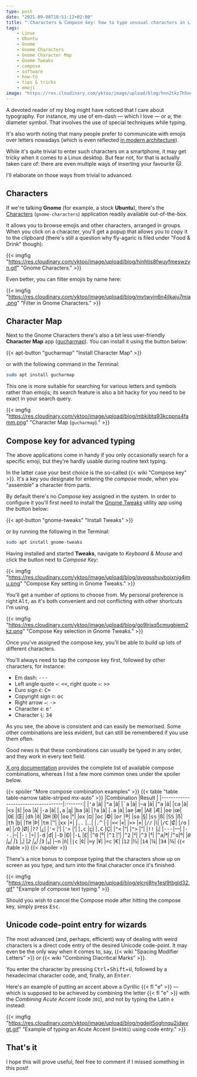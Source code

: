 ```yaml
---
type: post
date: "2021-09-08T10:51:12+02:00"
title: "💡Characters & Compose key: how to type unusual characters in Linux"
tags:
    - Linux
    - Ubuntu
    - Gnome
    - Gnome Characters
    - Gnome Character Map
    - Gnome Tweaks
    - compose
    - software
    - how-to
    - tips & tricks
    - emoji
image: "https://res.cloudinary.com/yktoo/image/upload/blog/hnn2tkz7h5novfdi9t3x.png"
---
```


A devoted reader of my blog might have noticed that I care about typography. For instance, my use of em-dash — which I love — or ⌀, the diameter symbol. That involves the use of special techniques while typing.

It's also worth noting that many people prefer to communicate with emojis over letters nowadays (which is even reflected [in modern architecture](0324)).

While it's quite trivial to enter such characters on a smartphone, it may get tricky when it comes to a Linux desktop. But fear not, for that is actually taken care of: there are even multiple ways of inserting your favourite 🐱.

<!--more-->

I'll elaborate on those ways from trivial to advanced.

## Characters

If we're talking **Gnome** (for example, a stock **Ubuntu**), there's the [Characters](https://gitlab.gnome.org/GNOME/gnome-characters) (`gnome-characters`) application readily available out-of-the-box.

It allows you to browse emojis and other characters, arranged in groups. When you click on a character, you'll get a popup that allows you to copy it to the clipboard (there's still a question why fly-agaric is filed under "Food & Drink" though):

{{< imgfig "https://res.cloudinary.com/yktoo/image/upload/blog/hinhtjs8fwuyfmeswzvn.gif" "Gnome Characters." >}}

Even better, you can filter emojis by name here:

{{< imgfig "https://res.cloudinary.com/yktoo/image/upload/blog/mvtwvjn6n4ilkaju7mja.png" "Filter in Gnome Characters." >}}

## Character Map

Next to the Gnome Characters there's also a bit less user-friendly **Character Map** app ([gucharmap](https://wiki.gnome.org/Apps/Gucharmap)). You can install it using the button below:

{{< apt-button "gucharmap" "Install Character Map" >}}

<p></p>

or with the following command in the Terminal:

```bash
sudo apt install gucharmap
```

This one is more suitable for searching for various letters and symbols rather than emojis; its search feature is also a bit hacky for you need to be exact in your search query.

{{< imgfig "https://res.cloudinary.com/yktoo/image/upload/blog/mbkibtq93kcppns4famm.png" "Character Map (`gucharmap`)." >}}

## Compose key for advanced typing

The above applications come in handy if you only occasionally search for a specific emoji, but they're hardly usable during routine text typing.

In the latter case your best choice is the so-called {{< wiki "Compose key" >}}. It's a key you designate for entering the *compose mode*, when you "assemble" a character from parts.

By default there's no *Compose* key assigned in the system. In order to configure it you'll first need to install the [Gnome Tweaks](https://wiki.gnome.org/Apps/Tweaks) utility app using the button below:

{{< apt-button "gnome-tweaks" "Install Tweaks" >}}

<p></p>

or by running the following in the Terminal:

```bash
sudo apt install gnome-tweaks
```

Having installed and started **Tweaks**, navigate to *Keyboard & Mouse* and click the button next to *Compose Key*:

{{< imgfig "https://res.cloudinary.com/yktoo/image/upload/blog/qvpqsshuyboixnig4jmu.png" "Compose Key setting in Gnome Tweaks." >}}

You'll get a number of options to choose from. My personal preference is right <kbd>Alt</kbd>, as it's both convenient and not conflicting with other shortcuts I'm using.

{{< imgfig "https://res.cloudinary.com/yktoo/image/upload/blog/go9lrixq5cmugbjem2kz.png" "Compose Key selection in Gnome Tweaks." >}}

Once you've assigned the compose key, you'll be able to build up lots of different characters.

You'll always need to tap the compose key first, followed by other characters, for instance:

* Em dash: <kbd>-</kbd><kbd>-</kbd><kbd>-</kbd>
* Left angle quote `«`: <kbd>&lt;</kbd><kbd>&lt;</kbd>, right quote `»`: <kbd>&gt;</kbd><kbd>&gt;</kbd>
* Euro sign `€`: <kbd>C</kbd><kbd>=</kbd>
* Copyright sign `©`: <kbd>o</kbd><kbd>c</kbd>
* Right arrow `→`: <kbd>-</kbd><kbd>&gt;</kbd>
* Character `é`: <kbd>e</kbd><kbd>'</kbd>
* Character `¾`: <kbd>3</kbd><kbd>4</kbd>

As you see, the above is consistent and can easily be memorised. Some other combinations are less evident, but can still be remembered if you use them often.

Good news is that these combinations can usually be typed in any order, and they work in every text field.

[X.org documentation](https://www.x.org/releases/X11R7.7/doc/libX11/i18n/compose/en_US.UTF-8.html) provides the complete list of available compose combinations, whereas I list a few more common ones under the spoiler below.

{{< spoiler "More compose combination examples" >}}
{{< table "table table-narrow table-striped mx-auto" >}}
|Combination                         |Result   |
|------------------------------------|:-------:|
|<kbd>'</kbd><kbd>a</kbd>            |á|
|<kbd>"</kbd><kbd>a</kbd>            |ä|
|<kbd>\`</kbd><kbd>a</kbd>           |à|
|<kbd>~</kbd><kbd>a</kbd>            |ã|
|<kbd>^</kbd><kbd>a</kbd>            |â|
|<kbd>c</kbd><kbd>a</kbd>            |ǎ|
|<kbd>&lt;</kbd><kbd>s</kbd>         |š|
|<kbd>o</kbd><kbd>a</kbd>            |å|
|<kbd>-</kbd><kbd>a</kbd>            |ā|
|<kbd>,</kbd><kbd>a</kbd>            |ą|
|<kbd>b</kbd><kbd>a</kbd>            |ă|
|<kbd>?</kbd><kbd>a</kbd>            |ả|
|<kbd>.</kbd><kbd>a</kbd>            |ȧ|
|<kbd>a</kbd><kbd>e</kbd>            |æ|
|<kbd>A</kbd><kbd>E</kbd>            |Æ|
|<kbd>o</kbd><kbd>e</kbd>            |œ|
|<kbd>O</kbd><kbd>E</kbd>            |Œ|
|<kbd>d</kbd><kbd>h</kbd>            |ð|
|<kbd>D</kbd><kbd>H</kbd>            |Ð|
|<kbd>o</kbd><kbd>o</kbd>            |°|
|<kbd>o</kbd><kbd>x</kbd>            |¤|
|<kbd>o</kbd><kbd>c</kbd>            |©|
|<kbd>o</kbd><kbd>r</kbd>            |®|
|<kbd>s</kbd><kbd>o</kbd>            |§|
|<kbd>s</kbd><kbd>s</kbd>            |ß|
|<kbd>S</kbd><kbd>S</kbd>            |ẞ|
|<kbd>t</kbd><kbd>h</kbd>            |þ|
|<kbd>T</kbd><kbd>H</kbd>            |Þ|
|<kbd>t</kbd><kbd>m</kbd>            |™|
|<kbd>x</kbd><kbd>x</kbd>            |×|
|<kbd>.</kbd><kbd>.</kbd>            |…|
|<kbd>.</kbd><kbd>^</kbd>            |·|
|<kbd>&lt;</kbd><kbd>&lt;</kbd>      |«|
|<kbd>&gt;</kbd><kbd>&gt;</kbd>      |»|
|<kbd>/</kbd><kbd>/</kbd>            |\\|
|<kbd>/</kbd><kbd>C</kbd>            |₡|
|<kbd>/</kbd><kbd>o</kbd>            |ø|
|<kbd>/</kbd><kbd>O</kbd>            |Ø|
|<kbd>?</kbd><kbd>?</kbd>            |¿|
|<kbd>'</kbd><kbd>&lt;</kbd>         |‘|
|<kbd>'</kbd><kbd>&gt;</kbd>         |’|
|<kbd>,</kbd><kbd>c</kbd>            |ç|
|<kbd>,</kbd><kbd>C</kbd>            |Ç|
|<kbd>"</kbd><kbd>&lt;</kbd>         |“|
|<kbd>"</kbd><kbd>&gt;</kbd>         |”|
|<kbd>!</kbd><kbd>!</kbd>            |¡|
|<kbd>-</kbd><kbd>-</kbd><kbd>-</kbd>|—|
|<kbd>-</kbd><kbd>-</kbd><kbd>.</kbd>|–|
|<kbd>-</kbd><kbd>:</kbd>            |÷|
|<kbd>-</kbd><kbd>d</kbd>            |đ|
|<kbd>-</kbd><kbd>D</kbd>            |Đ|
|<kbd>-</kbd><kbd>L</kbd>            |£|
|<kbd>^</kbd><kbd>0</kbd>            |⁰|
|<kbd>^</kbd><kbd>1</kbd>            |¹|
|<kbd>^</kbd><kbd>2</kbd>            |²|
|<kbd>^</kbd><kbd>3</kbd>            |³|
|<kbd>^</kbd><kbd>_</kbd><kbd>a</kbd>|ª|
|<kbd>^</kbd><kbd>_</kbd><kbd>o</kbd>|º|
|<kbd>_</kbd><kbd>0</kbd>            |₀|
|<kbd>_</kbd><kbd>1</kbd>            |₁|
|<kbd>_</kbd><kbd>2</kbd>            |₂|
|<kbd>_</kbd><kbd>3</kbd>            |₃|
|<kbd>~</kbd><kbd>n</kbd>            |ñ|
|<kbd>\|</kbd><kbd>c</kbd>           |¢|
|<kbd>=</kbd><kbd>y</kbd>            |¥|
|<kbd>=</kbd><kbd>c</kbd>            |€|
|<kbd>1</kbd><kbd>2</kbd>            |½|
|<kbd>1</kbd><kbd>4</kbd>            |¼|
|<kbd>3</kbd><kbd>4</kbd>            |¾|
{{< /table >}}
{{< /spoiler >}}

There's a nice bonus to compose typing that the characters show up on screen as you type, and turn into the final character once it's finished.

{{< imgfig "https://res.cloudinary.com/yktoo/image/upload/blog/elcnj8hy1esl9tbgld32.gif" "Example of compose text typing." >}}

Should you wish to cancel the Compose mode after hitting the compose key, simply press <kbd>Esc</kbd>.

## Unicode code-point entry for wizards

The most advanced (and, perhaps, efficient) way of dealing with weird characters is a direct code entry of the desired Unicode code-point. It may even be the only way when it comes to, say, {{< wiki "Spacing Modifier Letters" >}} or {{< wiki "Combining Diacritical Marks" >}}.

You enter the character by pressing <kbd>Ctrl</kbd>+<kbd>Shift</kbd>+<kbd>U</kbd>, followed by a hexadecimal character code, and, finally, an <kbd>Enter</kbd>.

Here's an example of putting an accent above a Cyrillic {{< fl "е́" >}} — which is supposed to be achieved by combining the letter {{< fl "е" >}} with the *Combining Acute Accent* (code `301`), and not by typing the Latin `é` instead:

{{< imgfig "https://res.cloudinary.com/yktoo/image/upload/blog/ngdeit5oghnqu2idwvgt.gif" "Example of typing an Acute Accent (`U+0301`) using code entry." >}}

## That's it

I hope this will prove useful, feel free to comment if I missed something in this post!
